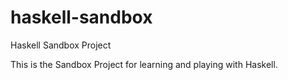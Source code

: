 # haskell-sandbox
Haskell Sandbox Project

This is the Sandbox Project for learning and playing with Haskell.
